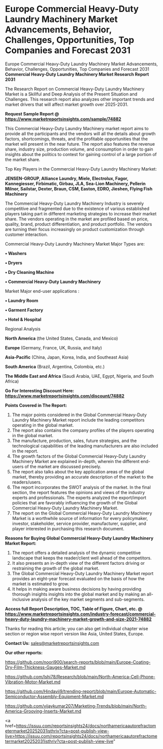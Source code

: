 # Europe Commercial Heavy-Duty Laundry Machinery Market Advancements, Behavior, Challenges, Opportunities, Top Companies and Forecast 2031
Europe Commercial Heavy-Duty Laundry Machinery Market Advancements, Behavior, Challenges, Opportunities, Top Companies and Forecast 2031
<strong>Commercial Heavy-Duty Laundry Machinery Market Research Report 2031</strong>

The Research Report on Commercial Heavy-Duty Laundry Machinery Market is a Skillful and Deep Analysis of the Present Situation and Challenges. This research report also analyzes other important trends and market drivers that will affect market growth over 2025-2031.

<strong>Request Sample Report @ <a href=https://www.marketreportsinsights.com/sample/74882>https://www.marketreportsinsights.com/sample/74882</a></strong>

This Commercial Heavy-Duty Laundry Machinery market report aims to provide all the participants and the vendors will all the details about growth factors, shortcomings, threats, and the profitable opportunities that the market will present in the near future. The report also features the revenue share, industry size, production volume, and consumption in order to gain insights about the politics to contest for gaining control of a large portion of the market share.

Top Key Players in the Commercial Heavy-Duty Laundry Machinery Market:

<strong>JENSEN-GROUP, Alliance Laundry, Miele, Electrolux, Fagor, Kannegiesser, Firbimatic, Girbau, JLA, Sea-Lion Machinery, Pellerin Milnor, Sailstar, Dexter, Braun, CSM, Easton, EDRO, Jieshen, Flying Fish Machinery</strong>

The Commercial Heavy-Duty Laundry Machinery Industry is severely competitive and fragmented due to the existence of various established players taking part in different marketing strategies to increase their market share. The vendors operating in the market are profiled based on price, quality, brand, product differentiation, and product portfolio. The vendors are turning their focus increasingly on product customization through customer interaction.

Commercial Heavy-Duty Laundry Machinery Market Major Types are:

<strong>• Washers

• Dryers

• Dry Cleaning Machine

• Commercial Heavy-Duty Laundry Machinery</strong>

Market Major end-user applications :

<strong>• Laundry Room

• Garment Factory

• Hotel & Hospital</strong>

Regional Analysis

</u><strong><b>North America</b></strong> (the United States, Canada, and Mexico)

<strong><b>Europe </b></strong>(Germany, France, UK, Russia, and Italy)

<strong><b>Asia-Pacific</b></strong> (China, Japan, Korea, India, and Southeast Asia)

<strong><b>South America</b></strong> (Brazil, Argentina, Colombia, etc.)

<strong><b>The Middle East and Africa</b></strong> (Saudi Arabia, UAE, Egypt, Nigeria, and South Africa)

<strong>Go For Interesting Discount Here: <a href=https://www.marketreportsinsights.com/discount/74882>https://www.marketreportsinsights.com/discount/74882</a></strong>

<strong>Points Covered in The Report:</strong>
<ol>
  <li>The major points considered in the Global Commercial Heavy-Duty Laundry Machinery Market report include the leading competitors operating in the global market.</li>
  <li>The report also contains the company profiles of the players operating in the global market.</li>
  <li>The manufacture, production, sales, future strategies, and the technological capabilities of the leading manufacturers are also included in the report.</li>
  <li>The growth factors of the Global Commercial Heavy-Duty Laundry Machinery Market are explained in-depth, wherein the different end-users of the market are discussed precisely.</li>
  <li>The report also talks about the key application areas of the global market, thereby providing an accurate description of the market to the readers/users.</li>
  <li>The report incorporates the SWOT analysis of the market. In the final section, the report features the opinions and views of the industry experts and professionals. The experts analyzed the export/import policies that are favorably influencing the growth of the Global Commercial Heavy-Duty Laundry Machinery Market.</li>
  <li>The report on the Global Commercial Heavy-Duty Laundry Machinery Market is a worthwhile source of information for every policymaker, investor, stakeholder, service provider, manufacturer, supplier, and player interested in purchasing this research document.</li>
</ol>
<strong>Reasons for Buying Global Commercial Heavy-Duty Laundry Machinery Market Report:</strong>

<ol>
  <li>The report offers a detailed analysis of the dynamic competitive landscape that keeps the reader/client well ahead of the competitors.</li>
  <li>It also presents an in-depth view of the different factors driving or restraining the growth of the global market.</li>
  <li>The Global Commercial Heavy-Duty Laundry Machinery Market report provides an eight-year forecast evaluated on the basis of how the market is estimated to grow.</li>
  <li>It helps in making aware business decisions by having providing thorough insights insights into the global market and by making an all-inclusive analysis of the key market segments and sub-segments.</li>
</ol>
<strong>Access full Report Description, TOC, Table of Figure, Chart, etc. @ <a href=https://www.marketreportsinsights.com/industry-forecast/commercial-heavy-duty-laundry-machinery-market-growth-and-size-2021-74882>https://www.marketreportsinsights.com/industry-forecast/commercial-heavy-duty-laundry-machinery-market-growth-and-size-2021-74882</a></strong>


Thanks for reading this article; you can also get individual chapter wise section or region wise report version like Asia, United States, Europe.

<strong>Contact Us:</strong>
sales@marketreportsinsights.com

<strong>Our other reports:</strong>

<a href=https://github.com/noori900/search-reports/blob/main/Europe-Coating-Dry-Film-Thickness-Gauges-Market.md>https://github.com/noori900/search-reports/blob/main/Europe-Coating-Dry-Film-Thickness-Gauges-Market.md</a>

<a href=https://github.com/Ishi78/Research/blob/main/North-America-Cell-Phone-Vibration-Motor-Market.md>https://github.com/Ishi78/Research/blob/main/North-America-Cell-Phone-Vibration-Motor-Market.md</a>

<a href=https://github.com/Hindavii9/trending-report/blob/main/Europe-Automatic-Semiconductor-Assembly-Equipment-Market.md>https://github.com/Hindavii9/trending-report/blob/main/Europe-Automatic-Semiconductor-Assembly-Equipment-Market.md</a>

<a href=https://github.com/vijaykumar207/Marketing-Trends/blob/main/North-America-Grooving-Inserts-Market.md>https://github.com/vijaykumar207/Marketing-Trends/blob/main/North-America-Grooving-Inserts-Market.md</a>

<a href=https://issuu.com/reportsinsights24/docs/northamericaautorefractometermarket20252031isthriv?cta=post-publish-view-live>https://issuu.com/reportsinsights24/docs/northamericaautorefractometermarket20252031isthriv?cta=post-publish-view-live</a>"
